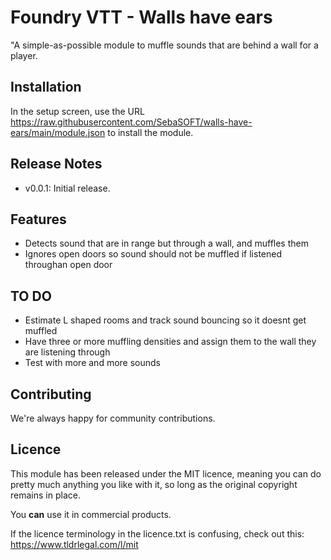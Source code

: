 # Foundry VTT - Walls have ears

"A simple-as-possible module to muffle sounds that are behind a wall for a player.

## Installation

In the setup screen, use the URL https://raw.githubusercontent.com/SebaSOFT/walls-have-ears/main/module.json to install the module.


## Release Notes

- v0.0.1: Initial release.

## Features

- Detects sound that are in range but through a wall, and muffles them
- Ignores open doors so sound should not be muffled if listened throughan open door

## TO DO

- Estimate L shaped rooms and track sound bouncing so it doesnt get muffled
- Have three or more muffling densities and assign them to the wall they are listening through
- Test with more and more sounds

## Contributing

We're always happy for community contributions.


## Licence

This module has been released under the MIT licence, meaning you can do pretty much anything you like with it, so long as the original copyright remains in place.

You **can** use it in commercial products.

If the licence terminology in the licence.txt is confusing, check out this: https://www.tldrlegal.com/l/mit
